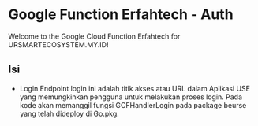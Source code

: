 # Google Function Erfahtech - Auth

Welcome to the Google Cloud Function Erfahtech for URSMARTECOSYSTEM.MY.ID!

## Isi

- Login
  Endpoint login ini adalah titik akses atau URL dalam Aplikasi USE yang memungkinkan pengguna untuk melakukan proses login. Pada kode akan memanggil fungsi GCFHandlerLogin pada package beurse yang telah dideploy di Go.pkg.
